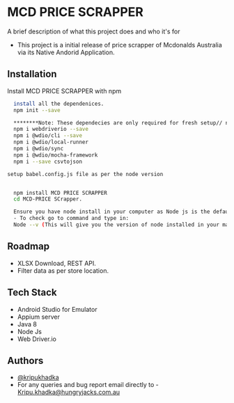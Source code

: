 # MCD PRICE SCRAPPER

A brief description of what this project does and who it's for
- This project is a initial release of price scrapper of Mcdonalds Australia via its Native Andorid Application. 



## Installation

Install MCD PRICE SCRAPPER with npm

```bash
  install all the dependenices. 
  npm init --save

  ********Note: These dependecies are only required for fresh setup// npm init --save does the drill if you are looking to make this scrapper work on your machine. ******
  npm i webdriverio --save
  npm i @wdio/cli --save
  npm i @wdio/local-runner
  npm i @wdio/sync
  npm i @wdio/mocha-framework
  npm i --save csvtojson

setup babel.config.js file as per the node version


  npm install MCD PRICE SCRAPPER
  cd MCD-PRICE SCrapper. 

  Ensure you have node install in your computer as Node js is the default runtime used. 
  - To check go to command and type in:
  Node --v (This will give you the version of node installed in your machine)
```
    
## Roadmap

- XLSX Download, REST API. 
- Filter data as per store location.



## Tech Stack
- Android Studio for Emulator
- Appium server
- Java 8
- Node Js
- Web Driver.io



## Authors

- [@kripukhadka](https://www.github.com/Kripu77)
- For any queries and bug report email directly to -  Kripu.khadka@hungryjacks.com.au

